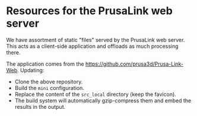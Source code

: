 # Resources for the PrusaLink web server

We have assortment of static "files" served by the PrusaLink web server. This
acts as a client-side application and offloads as much processing there.

The application comes from the <https://github.com/prusa3d/Prusa-Link-Web>.
Updating:

* Clone the above repository.
* Build the `mini` configuration.
* Replace the content of the `src_local` directory (keep the favicon).
* The build system will automatically gzip-compress them and embed the results
  in the output.
